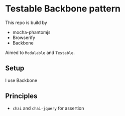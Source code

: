 # Testable Backbone pattern

This repo is build by

- mocha-phantomjs
- Browserify
- Backbone

Aimed to `Modulable` and `Testable`.

## Setup

I use Backbone

## Principles

- `chai` and `chai-jquery` for assertion
